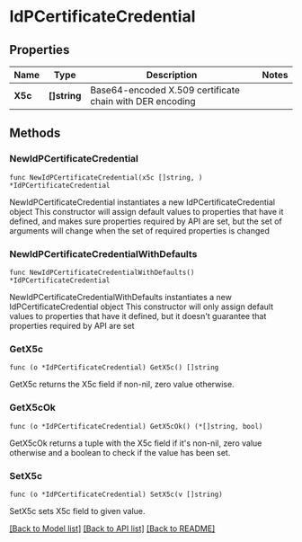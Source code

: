 # IdPCertificateCredential

## Properties

Name | Type | Description | Notes
------------ | ------------- | ------------- | -------------
**X5c** | **[]string** | Base64-encoded X.509 certificate chain with DER encoding | 

## Methods

### NewIdPCertificateCredential

`func NewIdPCertificateCredential(x5c []string, ) *IdPCertificateCredential`

NewIdPCertificateCredential instantiates a new IdPCertificateCredential object
This constructor will assign default values to properties that have it defined,
and makes sure properties required by API are set, but the set of arguments
will change when the set of required properties is changed

### NewIdPCertificateCredentialWithDefaults

`func NewIdPCertificateCredentialWithDefaults() *IdPCertificateCredential`

NewIdPCertificateCredentialWithDefaults instantiates a new IdPCertificateCredential object
This constructor will only assign default values to properties that have it defined,
but it doesn't guarantee that properties required by API are set

### GetX5c

`func (o *IdPCertificateCredential) GetX5c() []string`

GetX5c returns the X5c field if non-nil, zero value otherwise.

### GetX5cOk

`func (o *IdPCertificateCredential) GetX5cOk() (*[]string, bool)`

GetX5cOk returns a tuple with the X5c field if it's non-nil, zero value otherwise
and a boolean to check if the value has been set.

### SetX5c

`func (o *IdPCertificateCredential) SetX5c(v []string)`

SetX5c sets X5c field to given value.



[[Back to Model list]](../README.md#documentation-for-models) [[Back to API list]](../README.md#documentation-for-api-endpoints) [[Back to README]](../README.md)


